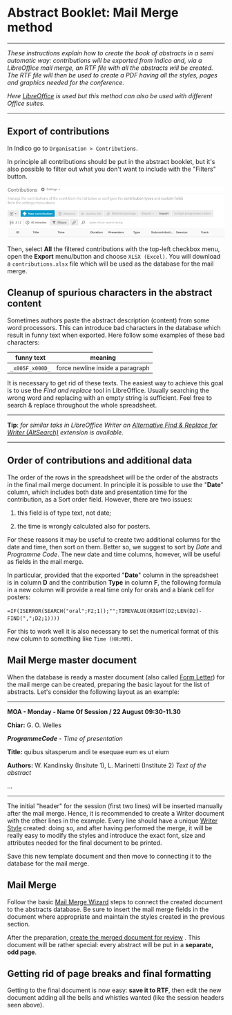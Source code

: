 # Abstract Booklet: Mail Merge method

---

*These instructions explain how to create the book of abstracts in a semi automatic way: contributions will be exported from Indico and, via a LibreOffice mail merge, an RTF file with all the abstracts will be created. The RTF file will then be used to create a PDF having all the styles, pages and graphics needed for the conference.*

*Here [LibreOffice](https://www.libreoffice.org/) is used but this method can also be used with different Office suites.*

---

## Export of contributions

In Indico go to `Organisation > Contributions`.

In principle all contributions should be put in the abstract booklet, but it's also possible to filter out what you don't want to include with the "Filters" button.

![](img/contributions.png)

Then, select **All** the filtered contributions with the top-left checkbox menu, open the **Export** menu/button and choose `XLSX (Excel)`. You will download a `contributions.xlsx` file which will be used as the database for the mail merge.

## Cleanup of spurious characters in the abstract content

Sometimes authors paste the abstract description (content) from some word processors. This can introduce bad characters in the database which result in funny text when exported. Here follow some examples of these bad characters:

| funny text      | meaning                          |
| --------------- | -------------------------------- |
| `_x005F_x000D_` | force newline inside a paragraph |

It is necessary to get rid of these texts. The easiest way to achieve this goal is to use the *Find and replace* tool in LibreOffice. Usually searching the wrong word and replacing with an empty string is sufficient. Feel free to search & replace throughout the whole spreadsheet.

---

**Tip**:  *for similar taks in LibreOffice Writer an [Alternative Find & Replace for Writer (AltSearch)](https://extensions.libreoffice.org/en/extensions/show/alternative-dialog-find-replace-for-writer) extension is available.*

---

## Order of contributions and additional data

The order of the rows in the spreadsheet will be the order of the abstracts in the final mail merge document. In principle it is possible to use the "**Date**" column, which includes both date and presentation time for the contribution, as a Sort order field. However, there are two issues:

1. this field is of type text, not date;

2. the time is wrongly calculated also for posters.

For these reasons it may be useful to create two additional columns for the date and time, then sort on them. Better so, we suggest to sort by *Date* and *Programme Code*. The new date and time columns, however, will be useful as fields in the mail merge.

In particular, provided that the exported "**Date**" column in the spreadsheet is in column **D** and the contribution **Type** in column **F**, the following formula in a new column will provide a real time only for orals and a blank cell for posters:

`=IF(ISERROR(SEARCH("oral";F2;1));"";TIMEVALUE(RIGHT(D2;LEN(D2)-FIND(",";D2;1))))`

For this to work well it is also necessary to set the numerical format of this new column to something like `Time (HH:MM)`.

## Mail Merge master document

When the database is ready a master document (also called [Form Letter](https://help.libreoffice.org/latest/en-US/text/swriter/guide/form_letters_main.html)) for the mail merge can be created, preparing the basic layout for the list of abstracts. Let's consider the following layout as an example:

---

**MOA - Monday - Name Of Session / 22 August 09:30-11.30**

**Chiar:** G. O. Welles


***ProgrammeCode*** - *Time of presentation*

**Title:** quibus sitasperum andi te esequae eum es ut eium

**Authors:** W. Kandinsky (Insitute 1), L. Marinetti (Institute 2)
*Text of the abstract*

...

---



The initial "header" for the session (first two lines) will be inserted manually after the mail merge. Hence, it is recommended to create a Writer document with the other lines in the example. Every line should have a unique [Writer Style](https://help.libreoffice.org/latest/en-US/text/swriter/guide/stylist_fromselect.html) created: doing so, and after having performed the merge, it will be really easy to modify the styles and introduce the exact font, size and attributes needed for the final document to be printed.

Save this new template document and then move to connecting it to the database for the mail merge.

## Mail Merge

Follow the basic [Mail Merge Wizard](https://help.libreoffice.org/latest/en-US/text/swriter/01/mailmerge00.html) steps to connect the created document to the abstracts database. Be sure to insert the mail merge fields in the document where appropriate and maintain the styles created in the previous section.

After the preparation, [create the merged document for review](https://help.libreoffice.org/latest/en-US/text/swriter/01/mm_savemergeddoc.html) . This document will be rather special: every abstract will be put in a **separate, odd page**.

## Getting rid of page breaks and final formatting

Getting to the final document is now easy: **save it to RTF**, then edit the new document adding all the bells and whistles wanted (like the session headers seen above).
